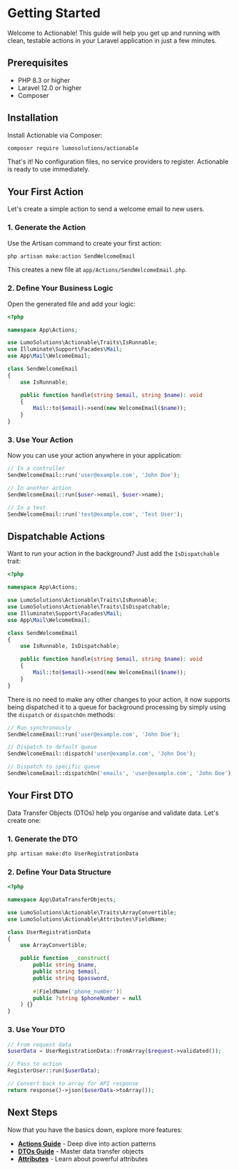 # Getting Started

Welcome to Actionable! This guide will help you get up and running with clean, testable actions in your 
Laravel application in just a few minutes.

## Prerequisites

- PHP 8.3 or higher
- Laravel 12.0 or higher
- Composer

## Installation

Install Actionable via Composer:

```bash
composer require lumosolutions/actionable
```

That's it! No configuration files, no service providers to register. Actionable is ready to use immediately.

## Your First Action

Let's create a simple action to send a welcome email to new users.

### 1. Generate the Action

Use the Artisan command to create your first action:

```bash
php artisan make:action SendWelcomeEmail
```

This creates a new file at `app/Actions/SendWelcomeEmail.php`.

### 2. Define Your Business Logic

Open the generated file and add your logic:

```php
<?php

namespace App\Actions;

use LumoSolutions\Actionable\Traits\IsRunnable;
use Illuminate\Support\Facades\Mail;
use App\Mail\WelcomeEmail;

class SendWelcomeEmail
{
    use IsRunnable;

    public function handle(string $email, string $name): void
    {
        Mail::to($email)->send(new WelcomeEmail($name));
    }
}
```

### 3. Use Your Action

Now you can use your action anywhere in your application:

```php
// In a controller
SendWelcomeEmail::run('user@example.com', 'John Doe');

// In another action
SendWelcomeEmail::run($user->email, $user->name);

// In a test
SendWelcomeEmail::run('test@example.com', 'Test User');
```

## Dispatchable Actions

Want to run your action in the background? Just add the `IsDispatchable` trait:

```php
<?php

namespace App\Actions;

use LumoSolutions\Actionable\Traits\IsRunnable;
use LumoSolutions\Actionable\Traits\IsDispatchable;
use Illuminate\Support\Facades\Mail;
use App\Mail\WelcomeEmail;

class SendWelcomeEmail
{
    use IsRunnable, IsDispatchable;

    public function handle(string $email, string $name): void
    {
        Mail::to($email)->send(new WelcomeEmail($name));
    }
}
```

There is no need to make any other changes to your action, it now supports being dispatched it to a queue
for background processing by simply using the `dispatch` or `dispatchOn` methods:

```php
// Run synchronously
SendWelcomeEmail::run('user@example.com', 'John Doe');

// Dispatch to default queue
SendWelcomeEmail::dispatch('user@example.com', 'John Doe');

// Dispatch to specific queue
SendWelcomeEmail::dispatchOn('emails', 'user@example.com', 'John Doe');
```

## Your First DTO

Data Transfer Objects (DTOs) help you organise and validate data. Let's create one:

### 1. Generate the DTO

```bash
php artisan make:dto UserRegistrationData
```

### 2. Define Your Data Structure

```php
<?php

namespace App\DataTransferObjects;

use LumoSolutions\Actionable\Traits\ArrayConvertible;
use LumoSolutions\Actionable\Attributes\FieldName;

class UserRegistrationData
{
    use ArrayConvertible;

    public function __construct(
        public string $name,
        public string $email,
        public string $password,
        
        #[FieldName('phone_number')]
        public ?string $phoneNumber = null
    ) {}
}
```

### 3. Use Your DTO

```php
// From request data
$userData = UserRegistrationData::fromArray($request->validated());

// Pass to action
RegisterUser::run($userData);

// Convert back to array for API response
return response()->json($userData->toArray());
```

## Next Steps

Now that you have the basics down, explore more features:

- **[Actions Guide](/guide/actions)** - Deep dive into action patterns
- **[DTOs Guide](/guide/dtos)** - Master data transfer objects
- **[Attributes](/guide/attributes)** - Learn about powerful attributes